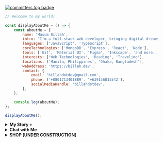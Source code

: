 [![committers.top badge](https://user-badge.committers.top/bangladesh/billahdotdev.svg)](https://user-badge.committers.top/bangladesh/Billahdotdev)             
                                                                                      
```javascript                                                                         
// Welcome to my world!                       
                                                                        
const displayAboutMe = () => {
    const aboutMe = {
        name: 'Masum Billah',
        intro: "I'm a full-stack web developer, bringing digital dreams to life.",
        languages: ['JavaScript', 'TypeScript'],
        coreTechnologies: ['MongoDB', 'Express', 'React', 'Node'],
        tools: ['Git', 'Material UI', 'Figma', 'Inkscape', 'and more...'],
        interests: ['Web Technologies', 'Reading', 'Traveling'],
        locations: ['Manila, Philippines', 'Dhaka, Bangladesh'],
        webAddress: 'https://billah.dev',
        contact: {
            email: 'billahdotdev@gmail.com',
            phone: ['+8801713401889', '+639156015542'],
            socialMediaHandle: 'billahdotdev',
        },
    };

    console.log(aboutMe);
};

displayAboutMe();

```
     

<details> 
<summary><strong>My Story &#43;</strong></summary>                                      
  
<pre>
🙂 My Story:      
I am passionate about JavaScript and web technologies. Before the pandemic, I was just a struggling entrepreneur in the clothing industry.
'GARMENTIK' is a company where I hustled as a rainmaker. My business had its ups and downs, which were stressful, but I was learning 
 something new every day. During the pandemic, I decided to bring my passion into the business. Nowadays, two roles in my real-life game 
 are: Rainmaking for 'GARMENTIK' and 'Web Development Service'.  

👩‍💻 I Speak:
English, Bangla(Native), Taglish, and of course JavaScript!          

🎓 Certification:
I'm a Bangladesh University of Engineering and Technology (BUET) certified full-stack web developer   
on a journey of modern web mastery at the University of Helsinki.    
</pre>
</details>    


<details> 
<summary><strong>Chat with Me</strong></summary>         
 
<pre> 
There are times when you need someone to listen or give some advice. Book a slot to chat - anything from personal to career, 
Web Development, Graphic design, Digital Marketing, T-Shirt Business, and Mental Health.

The slots for November and December are fully booked. Availability for January will be announced in December on my x account.   
<br />
For T-shirt Business inquiries, please fill out the <a href="https://docs.google.com/forms/d/e/1FAIpQLSef8mJz6FOO0TR3hb0upJO89fZXlB3xTG6W1qxsRAFUNTM74A/viewform?embedded=true" width="640" height="1442" frameborder="0" marginheight="0" marginwidth="0">Google Form</a> to receive a quick response. Thank you!
</pre>
</details>   
<details>
<summary><strong>SHOP
  [UNDER CONSTRUCTION]</strong></summary>
 
# <img src="https://images.unsplash.com/photo-1624396963238-df0e48367ff7?w=600&auto=format&fit=crop&q=60&ixlib=rb-4.0.3&ixid=M3wxMjA3fDB8MHxzZWFyY2h8MTR8fGNvdmVyJTIwcGhvdG98ZW58MHx8MHx8fDA%3D" alt="Garmetik Banner" style="width:100%;">

Welcome to **[Garmetik](https://garmentik.com)**, your go-to store for affordable and stylish fashion.
---

## Products 
  
### Classic T-Shirt
<div style="border: 1px solid #ddd; border-radius: 8px; padding: 16px; margin-bottom: 16px;">
  <img src="https://images.unsplash.com/photo-1638109879065-10b4a3bf0360?w=600&auto=format&fit=crop&q=60" alt="Classic T-Shirt" style="width:100%; border-radius: 8px;">
  <h3 style="margin-top: 1000px;">Classic T-Shirt</h3>
  <p><strong>Price:</strong> $15</p>
  <p>A simple, comfortable, and stylish t-shirt for everyday wear.</p>
  <a href="https://wa.me/+8801713401889?text=Hi%20there!%20I'm%20interested%20in%20your%20Classic%20T-Shirt" style="text-decoration:none;">
    <img src="https://img.shields.io/badge/Chat%20on-WhatsApp-brightgreen?style=for-the-badge&logo=whatsapp" alt="WhatsApp Button"> 
  </a>
</div>

---

### Cozy Hoodie
<div style="border: 1px solid #ddd; border-radius: 8px; padding: 16px; margin-bottom: 16px;">
  <img src="https://via.placeholder.com/600x600" alt="Cozy Hoodie" style="width:100%; border-radius: 8px;">
  <h3 style="margin-top: 10px;">Cozy Hoodie</h3>
  <p><strong>Price:</strong> $30</p>
  <p>Perfect for chilly days. Stay warm and stylish!</p>
  <a href="https://wa.me/+8801713401889?text=Hi%20there!%20I'm%20interested%20in%20your%20Cozy%20Hoodie" style="text-decoration:none;">
    <img src="https://img.shields.io/badge/Chat%20on-WhatsApp-brightgreen?style=for-the-badge&logo=whatsapp" alt="WhatsApp Button">
  </a>
</div>
---
